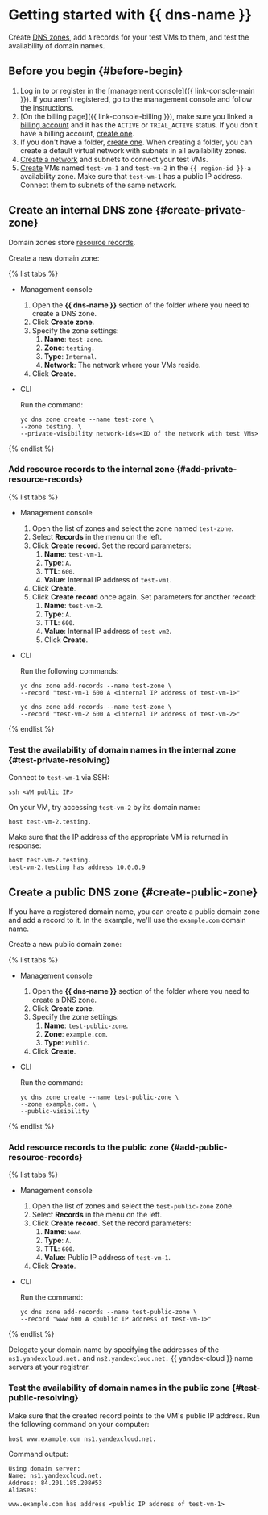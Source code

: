 # Getting started with {{ dns-name }}

Create [DNS zones](concepts/dns-zone.md), add `A` records for your test VMs to them, and test the availability of domain names.

## Before you begin {#before-begin}

1. Log in to or register in the [management console]({{ link-console-main }}). If you aren't registered, go to the management console and follow the instructions.
1. [On the billing page]({{ link-console-billing }}), make sure you linked a [billing account](../billing/concepts/billing-account.md) and it has the `ACTIVE` or `TRIAL_ACTIVE` status. If you don't have a billing account, [create one](../billing/quickstart/index.md#create_billing_account).
1. If you don't have a folder, [create one](../resource-manager/operations/folder/create.md). When creating a folder, you can create a default virtual network with subnets in all availability zones.
1. [Create a network](../vpc/quickstart.md) and subnets to connect your test VMs.
1. [Create](../compute/operations/vm-create/create-linux-vm.md) VMs named `test-vm-1` and `test-vm-2` in the `{{ region-id }}-a` availability zone. Make sure that `test-vm-1` has a public IP address. Connect them to subnets of the same network.

## Create an internal DNS zone {#create-private-zone}

Domain zones store [resource records](concepts/resource-record.md).

Create a new domain zone:

{% list tabs %}

- Management console

   1. Open the **{{ dns-name }}** section of the folder where you need to create a DNS zone.
   1. Click **Create zone**.
   1. Specify the zone settings:
      1. **Name**: `test-zone`.
      1. **Zone**: `testing.`
      1. **Type**: `Internal`.
      1. **Network**: The network where your VMs reside.
   1. Click **Create**.

- CLI

   Run the command:

   ```
   yc dns zone create --name test-zone \
   --zone testing. \
   --private-visibility network-ids=<ID of the network with test VMs>
   ```

{% endlist %}

### Add resource records to the internal zone {#add-private-resource-records}

{% list tabs %}

- Management console

   1. Open the list of zones and select the zone named `test-zone`.
   1. Select **Records** in the menu on the left.
   1. Click **Create record**. Set the record parameters:
      1. **Name**: `test-vm-1`.
      1. **Type**: `A`.
      1. **TTL**: `600`.
      1. **Value**: Internal IP address of `test-vm1`.
   1. Click **Create**.
   1. Click **Create record** once again. Set parameters for another record:
      1. **Name**: `test-vm-2`.
      1. **Type**: `A`.
      1. **TTL**: `600`.
      1. **Value**: Internal IP address of `test-vm2`.
      1. Click **Create**.

- CLI

   Run the following commands:

   ```
   yc dns zone add-records --name test-zone \
   --record "test-vm-1 600 A <internal IP address of test-vm-1>"
   ```

   ```
   yc dns zone add-records --name test-zone \
   --record "test-vm-2 600 A <internal IP address of test-vm-2>"
   ```

{% endlist %}

### Test the availability of domain names in the internal zone {#test-private-resolving}

Connect to `test-vm-1` via SSH:

```
ssh <VM public IP>
```

On your VM, try accessing `test-vm-2` by its domain name:

```
host test-vm-2.testing.
```

Make sure that the IP address of the appropriate VM is returned in response:

```
host test-vm-2.testing.
test-vm-2.testing has address 10.0.0.9
```

## Create a public DNS zone {#create-public-zone}

If you have a registered domain name, you can create a public domain zone and add a record to it. In the example, we'll use the `example.com` domain name.

Create a new public domain zone:

{% list tabs %}

- Management console

   1. Open the **{{ dns-name }}** section of the folder where you need to create a DNS zone.
   1. Click **Create zone**.
   1. Specify the zone settings:
      1. **Name**: `test-public-zone`.
      1. **Zone**: `example.com`.
      1. **Type**: `Public`.
   1. Click **Create**.

- CLI

   Run the command:

   ```
   yc dns zone create --name test-public-zone \
   --zone example.com. \
   --public-visibility
   ```

{% endlist %}

### Add resource records to the public zone {#add-public-resource-records}

{% list tabs %}

- Management console

   1. Open the list of zones and select the `test-public-zone` zone.
   1. Select **Records** in the menu on the left.
   1. Click **Create record**. Set the record parameters:
      1. **Name**: `www`.
      1. **Type**: `A`.
      1. **TTL**: `600`.
      1. **Value**: Public IP address of `test-vm-1`.
   1. Click **Create**.

- CLI

   Run the command:

   ```
   yc dns zone add-records --name test-public-zone \
   --record "www 600 A <public IP address of test-vm-1>"
   ```

{% endlist %}

Delegate your domain name by specifying the addresses of the `ns1.yandexcloud.net.` and `ns2.yandexcloud.net.` {{ yandex-cloud }} name servers at your registrar.

### Test the availability of domain names in the public zone {#test-public-resolving}

Make sure that the created record points to the VM's public IP address. Run the following command on your computer:


```
host www.example.com ns1.yandexcloud.net.
```

Command output:

```
Using domain server:
Name: ns1.yandexcloud.net.
Address: 84.201.185.208#53
Aliases:

www.example.com has address <public IP address of test-vm-1>
```

